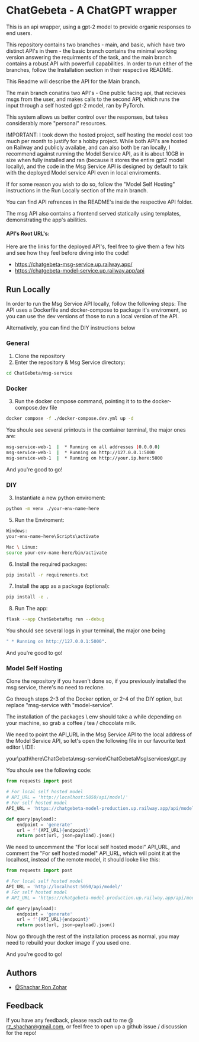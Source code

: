 # ChatGebeta - A ChatGPT wrapper

This is an api wrapper, using a gpt-2 model to provide organic responses to end users.

This repository contains two branches - main, and basic, which have two distinct API's in them - the basic branch
contains the minimal working version answering the requirments of the task, and the main branch contains a robust API
with powerfull capabilities.
In order to run either of the branches, follow the Installation section in their respective README.

This Readme will describe the API for the Main branch.

The main branch conatins two API's - One public facing api, that recieves msgs from the user, and makes calls to the
second API, which runs the input through a self hosted gpt-2 model, ran by PyTorch.

This system allows us better control over the responses, but takes considerably more "personal" resources.

IMPORTANT: I took down the hosted project, self hosting the model cost too much per month to justify for a hobby project.
While both API's are hosted on Railway and publicly availabe, and can also both be ran locally, I recommend against
running the Model Service API, as it is about 10GB in size when fully installed and ran (because it stores the entire
gpt2 model locally), and the code in the Msg Service API is designed by default to talk with the deployed Model service
API even in local enviroments.

If for some reason you wish to do so, follow the "Model Self Hosting" instructions in the Run Locally section of the
main branch.

You can find API refrences in the README's inside the respective API folder.

The msg API also contains a frontend served statically using templates, demonstrating the app's abilities.

#### API's Root URL's:

Here are the links for the deployed API's, feel free to give them a few hits and see how they feel before diving into
the code!

- https://chatgebeta-msg-service.up.railway.app/
- https://chatgebeta-model-service.up.railway.app/api

## Run Locally

In order to run the Msg Service API locally, follow the following steps:
The API uses a Dockerfile and docker-compose to package it's enviroment, so you can use the dev versions of those to run
a local version of the API.

Alternatively, you can find the DIY instructions below

### General

1. Clone the repository
2. Enter the repository & Msg Service directory:

```bash
cd ChatGebeta/msg-service
```

### Docker

3. Run the docker compose command, pointing it to to the docker-compose.dev file

```bash
docker compose -f ./docker-compose.dev.yml up -d
```

You shoule see several printouts in the container terminal, the major ones are:

```bash
msg-service-web-1  |  * Running on all addresses (0.0.0.0)
msg-service-web-1  |  * Running on http://127.0.0.1:5000
msg-service-web-1  |  * Running on http://your.ip.here:5000
```

And you're good to go!

### DIY

3. Instantiate a new python enviroment:

```bash
python -m venv ./your-env-name-here
```

5. Run the Enviroment:

```powershell
Windows:
your-env-name-here\Scripts\activate
```

```bash
Mac \ Linux:
source your-env-name-here/bin/activate
```

6. Install the required packages:

```bash
pip install -r requirements.txt
```

7. Install the app as a package (optional):

```bash
pip install -e .
```

8. Run The app:

```bash
flask --app ChatGebetaMsg run --debug
```

You should see several logs in your terminal, the major one being

```bash
" * Running on http://127.0.0.1:5000".
```

And you're good to go!

### Model Self Hosting

Clone the repository if you haven't done so, if you previously installed the msg service, there's no need to reclone.

Go through steps 2-3 of the Docker option, or 2-4 of the DIY option, but replace "msg-service with "model-service".

The installation of the packages \ env should take a while depending on your machine, so grab a coffee / tea / chocolate
milk.

We need to point the API_URL in the Msg Service API to the local address of the Model Service API, so let's open the
following file in our favourite text editor \ IDE:

your\path\here\ChatGebeta\msg-service\ChatGebetaMsg\services\gpt.py

You shoule see the following code:

```python
from requests import post

# For local self hosted model
# API_URL = 'http://localhost:5050/api/model/'
# For self hosted model
API_URL = 'https://chatgebeta-model-production.up.railway.app/api/model/'

def query(payload):
    endpoint = 'generate'
    url = f'{API_URL}{endpoint}'
    return post(url, json=payload).json()

```

We need to uncomment the "For local self hosted model" API_URL, and comment the "For self hosted model" API_URL, which
will point it at the localhost, instead of the remote model, it should looke like this:

```python
from requests import post

# For local self hosted model
API_URL = 'http://localhost:5050/api/model/'
# For self hosted model
# API_URL = 'https://chatgebeta-model-production.up.railway.app/api/model/'

def query(payload):
    endpoint = 'generate'
    url = f'{API_URL}{endpoint}'
    return post(url, json=payload).json()

```

Now go through the rest of the installation process as normal, you may need to rebuild your docker image if you used
one.

And you're good to go!

## Authors

- [@Shachar Ron Zohar](https://github.com/shacharRonZohar)

## Feedback

If you have any feedback, please reach out to me @ rz_shachar@gmail.com, or feel free to open up a github issue /
discussion for the repo!
